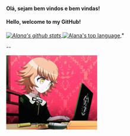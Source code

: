 #### Olá, sejam bem vindos e bem vindas!

#### Hello, welcome to my GitHub!


*<a href="https://github.com/alanamonteiro">
<img align="center" src="https://github-readme-stats.anuraghazra1.vercel.app/api?username=alanamonteiro&show_icons=true&include_all_commits=true&theme=gotham"  alt="Alana's github stats" />
</a>*<a href="https://github.com/alanamonteiro">
<img align= "center" src="https://github-readme-stats.vercel.app/api/top-langs/?username=anuraghazra&show_icons=true&include_all_commits=true&theme=gotham" alt= "Alana's top language" />
</a>*

--

<a href="https://github.com/alanamonteiro">
<img src="https://github.com/alanamonteiro/alanamonteiro/blob/main/tenor.gif" height="200">
</a>
